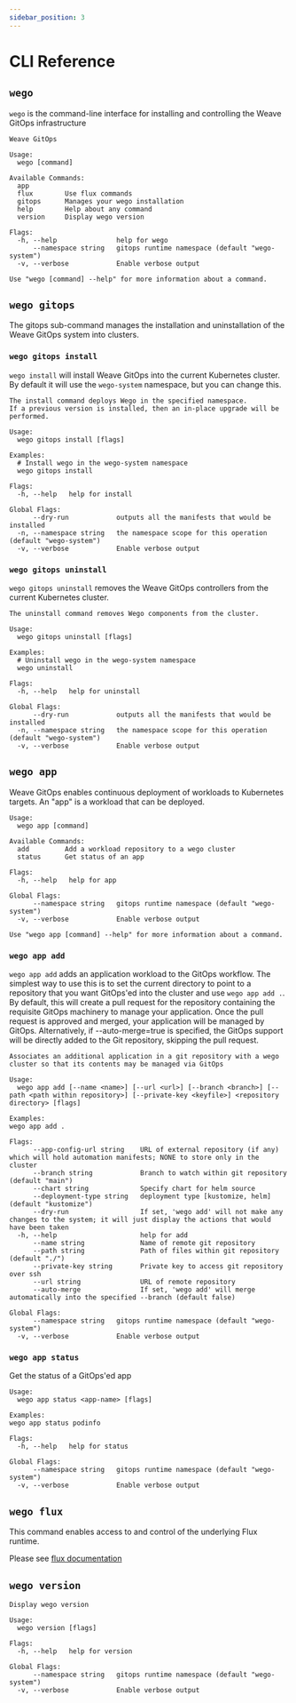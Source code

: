 ```yaml
---
sidebar_position: 3
---
```


# CLI Reference

## `wego`

`wego` is the command-line interface for installing and controlling the Weave GitOps infrastructure

```console
Weave GitOps

Usage:
  wego [command]

Available Commands:
  app
  flux        Use flux commands
  gitops      Manages your wego installation
  help        Help about any command
  version     Display wego version

Flags:
  -h, --help               help for wego
      --namespace string   gitops runtime namespace (default "wego-system")
  -v, --verbose            Enable verbose output

Use "wego [command] --help" for more information about a command.
```

## `wego gitops`

The gitops sub-command manages the installation and uninstallation of the Weave GitOps system into clusters.

### `wego gitops install`

`wego install` will install Weave GitOps into the current Kubernetes cluster. By default it will use the `wego-system` namespace, but you can change this.

```console
The install command deploys Wego in the specified namespace.
If a previous version is installed, then an in-place upgrade will be performed.

Usage:
  wego gitops install [flags]

Examples:
  # Install wego in the wego-system namespace
  wego gitops install

Flags:
  -h, --help   help for install

Global Flags:
      --dry-run            outputs all the manifests that would be installed
  -n, --namespace string   the namespace scope for this operation (default "wego-system")
  -v, --verbose            Enable verbose output
```

### `wego gitops uninstall`

`wego gitops uninstall` removes the Weave GitOps controllers from the current Kubernetes cluster.

```console
The uninstall command removes Wego components from the cluster.

Usage:
  wego gitops uninstall [flags]

Examples:
  # Uninstall wego in the wego-system namespace
  wego uninstall

Flags:
  -h, --help   help for uninstall

Global Flags:
      --dry-run            outputs all the manifests that would be installed
  -n, --namespace string   the namespace scope for this operation (default "wego-system")
  -v, --verbose            Enable verbose output
```
## `wego app`

Weave GitOps enables continuous deployment of workloads to Kubernetes targets. An "app" is a workload that can be deployed.

```console
Usage:
  wego app [command]

Available Commands:
  add         Add a workload repository to a wego cluster
  status      Get status of an app

Flags:
  -h, --help   help for app

Global Flags:
      --namespace string   gitops runtime namespace (default "wego-system")
  -v, --verbose            Enable verbose output

Use "wego app [command] --help" for more information about a command.
```

### `wego app add`

`wego app add` adds an application workload to the GitOps workflow. The simplest way to use this is to set the current directory to
point to a repository that you want GitOps'ed into the cluster and use `wego app add .`. By default, this will create a pull request for the repository containing the requisite GitOps machinery to manage your application. Once the pull request is approved and merged, your application will be managed by GitOps. Alternatively, if --auto-merge=true is specified, the GitOps support will be directly added to the Git repository, skipping the pull request.

```console
Associates an additional application in a git repository with a wego cluster so that its contents may be managed via GitOps

Usage:
  wego app add [--name <name>] [--url <url>] [--branch <branch>] [--path <path within repository>] [--private-key <keyfile>] <repository directory> [flags]

Examples:
wego app add .

Flags:
      --app-config-url string    URL of external repository (if any) which will hold automation manifests; NONE to store only in the cluster
      --branch string            Branch to watch within git repository (default "main")
      --chart string             Specify chart for helm source
      --deployment-type string   deployment type [kustomize, helm] (default "kustomize")
      --dry-run                  If set, 'wego add' will not make any changes to the system; it will just display the actions that would have been taken
  -h, --help                     help for add
      --name string              Name of remote git repository
      --path string              Path of files within git repository (default "./")
      --private-key string       Private key to access git repository over ssh
      --url string               URL of remote repository
      --auto-merge               If set, 'wego add' will merge automatically into the specified --branch (default false)

Global Flags:
      --namespace string   gitops runtime namespace (default "wego-system")
  -v, --verbose            Enable verbose output
  ```

### `wego app status`

Get the status of a GitOps'ed app

```console
Usage:
  wego app status <app-name> [flags]

Examples:
wego app status podinfo

Flags:
  -h, --help   help for status

Global Flags:
      --namespace string   gitops runtime namespace (default "wego-system")
  -v, --verbose            Enable verbose output
```

## `wego flux`

This command enables access to and control of the underlying Flux runtime.

Please see [flux documentation](https://fluxcd.io/docs/cmd/flux/)

## `wego version`

```console
Display wego version

Usage:
  wego version [flags]

Flags:
  -h, --help   help for version

Global Flags:
      --namespace string   gitops runtime namespace (default "wego-system")
  -v, --verbose            Enable verbose output
```

